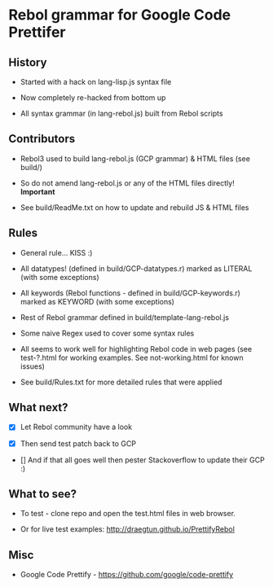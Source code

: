 # Rebol grammar for Google Code Prettifer

## History

* Started with a hack on lang-lisp.js syntax file

* Now completely re-hacked from bottom up

* All syntax grammar (in lang-rebol.js) built from Rebol scripts

## Contributors

* Rebol3 used to build lang-rebol.js (GCP grammar) & HTML files (see build/)

* So do not amend lang-rebol.js or any of the HTML files directly! **Important**  

* See build/ReadMe.txt on how to update and rebuild JS & HTML files


## Rules

* General rule... KISS :)

* All datatypes! (defined in build/GCP-datatypes.r) marked as LITERAL (with some exceptions)

* All keywords (Rebol functions - defined in build/GCP-keywords.r) marked as KEYWORD (with some exceptions)

* Rest of Rebol grammar defined in build/template-lang-rebol.js

* Some naive Regex used to cover some syntax rules

* All seems to work well for highlighting Rebol code in web pages (see test-?.html for working examples. See not-working.html for known issues)

* See build/Rules.txt for more detailed rules that were applied


## What next?

- [x] Let Rebol community have a look

- [x]  Then send test patch back to GCP

- []  And if that all goes well then pester Stackoverflow to update their GCP :)


## What to see?

* To test - clone repo and open the test.html files in web browser.

* Or for live test examples: http://draegtun.github.io/PrettifyRebol


## Misc

* Google Code Prettify - https://github.com/google/code-prettify

